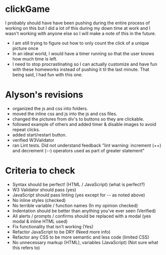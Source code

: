 # clickGame

I probably should have have been pushing during the entire process of working on this 
but I did a lot of this during my down time at work and I wasn't working with anyone else
so I will make a note of this in the future.  

* I am still trying to figure out how to only count the click of a unique picture once  
* In an ideal world, I would have a timer running so that the user knows how much time is left.
* I need to stop procrastinating so I can actually customize and have fun with these homeworks instead of
pushing it til the last minute.  That being said, I had fun with this one.  

# Alyson's revisions
* organized the js and css into folders.
* moved the inline css and js into the js and css files.
* changed the pictures from div's to buttons so they are clickable.
* followed example of others and added timer & disable images to avoid repeat clicks.
* added start/restart button.
* verified W3Validator
* ran Lint tests. Did not understand feedback "lint warning: increment (++) and decrement (--) operators used as part of greater statement"

# Criteria to check
* Syntax should be perfect! (HTML / JavaScript) (what is perfect?)
* W3 Validator should pass (yes)
* JavaScript should pass linting (yes except for -- as noted above)
* No inline styles (checked)
* No terrible variable / function names (In my opinion checked)
* Indentation should be better than anything you’ve ever seen (Verified)
* All alerts / prompts / confirms should be replaced with a modal (yes modal & inline HTML used)
* Fix functionality that isn’t working (Yes)
* Refactor JavaScript to be DRY (Need more info)
* Refactor any CSS to be more semantic and less code (limited CSS)
* No unnecessary markup (HTML), variables (JavaScript) (Not sure what this refers to)